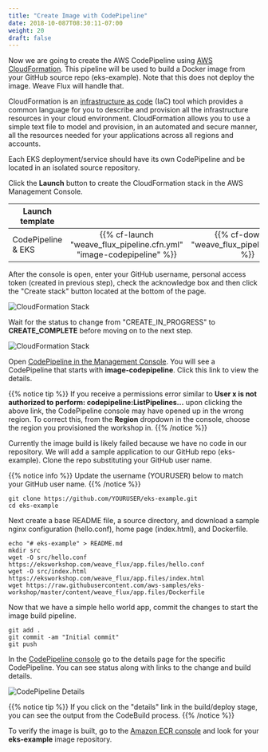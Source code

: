 ```yaml
---
title: "Create Image with CodePipeline"
date: 2018-10-087T08:30:11-07:00
weight: 20
draft: false
---
```


Now we are going to create the AWS CodePipeline using [AWS CloudFormation](https://aws.amazon.com/cloudformation/).  This pipeline will be used to build a Docker image from your GitHub source repo (eks-example).  Note that this does not deploy the image.  Weave Flux will handle that.  

CloudFormation is an [infrastructure as code](https://en.wikipedia.org/wiki/Infrastructure_as_Code) (IaC) tool which
provides a common language for you to describe and provision all the infrastructure resources in your cloud environment.
CloudFormation allows you to use a simple text file to model and provision, in an automated and secure manner, all the
resources needed for your applications across all regions and accounts.

Each EKS deployment/service should have its own CodePipeline and be located in an isolated source repository.  

Click the **Launch** button to create the CloudFormation stack in the AWS Management Console.

| Launch template |  |  |
| ------ |:------:|:--------:|
| CodePipeline & EKS |  {{% cf-launch "weave_flux_pipeline.cfn.yml" "image-codepipeline" %}} | {{% cf-download "weave_flux_pipeline.cfn.yml" %}}  |

After the console is open, enter your GitHub username, personal access token (created in previous step), check the acknowledge box and then click the "Create stack" button located at the bottom of the page.

![CloudFormation Stack](/images/weave_flux/cloudformation_stack.png)

Wait for the status to change from "CREATE_IN_PROGRESS" to **CREATE_COMPLETE** before moving on to the next step.

![CloudFormation Stack](/images/weave_flux/cloudformation_stack_creating.png)

Open [CodePipeline in the Management Console](https://console.aws.amazon.com/codesuite/codepipeline/pipelines). You will see a CodePipeline that starts with **image-codepipeline**.
Click this link to view the details.

{{% notice tip %}}
If you receive a permissions error similar to **User x is not authorized to perform: codepipeline:ListPipelines...** upon clicking the above link, the CodePipeline console may have opened up in the wrong region.  To correct this, from the **Region** dropdown in the console, choose the region you provisioned the workshop in. 
{{% /notice %}}

Currently the image build is likely failed because we have no code in our repository.  We will add a sample application to our GitHub repo (eks-example).  Clone the repo substituting your GitHub user name.  

{{% notice info %}}
Update the username (YOURUSER) below to match your GitHub user name.
{{% /notice %}}

```
git clone https://github.com/YOURUSER/eks-example.git
cd eks-example
```

Next create a base README file, a source directory, and download a sample nginx configuration (hello.conf), home page (index.html), and Dockerfile. 

```
echo "# eks-example" > README.md
mkdir src
wget -O src/hello.conf https://eksworkshop.com/weave_flux/app.files/hello.conf
wget -O src/index.html https://eksworkshop.com/weave_flux/app.files/index.html
wget https://raw.githubusercontent.com/aws-samples/eks-workshop/master/content/weave_flux/app.files/Dockerfile
```

Now that we have a simple hello world app, commit the changes to start the image build pipeline.  

```
git add .
git commit -am "Initial commit"
git push 
```

In the [CodePipeline console](https://console.aws.amazon.com/codesuite/codepipeline/pipelines) go to the details page for the specific CodePipeline.  You can see status along with links to the change and build details. 

![CodePipeline Details](/images/weave_flux/codepipeline_details.png)

{{% notice tip %}}
If you click on the "details" link in the build/deploy stage, you can see the output from the CodeBuild process.
{{% /notice %}}

To verify the image is built, go to the [Amazon ECR console](https://console.aws.amazon.com/ecr/repositories) and look for your **eks-example** image repository.  


